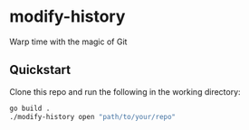 # modify-history

Warp time with the magic of Git

## Quickstart

Clone this repo and run the following in the working directory:

```sh
go build .
./modify-history open "path/to/your/repo"
```
